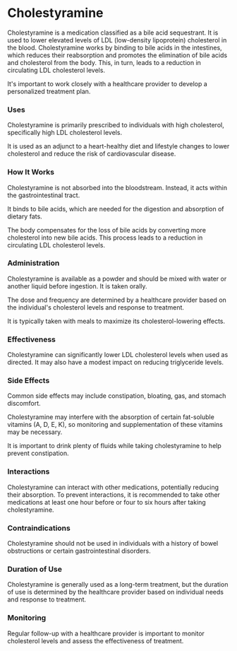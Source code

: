 # Cholestyramine

Cholestyramine is a medication classified as a bile acid sequestrant. It is used to lower elevated levels of LDL (low-density lipoprotein) cholesterol in the blood. Cholestyramine works by binding to bile acids in the intestines, which reduces their reabsorption and promotes the elimination of bile acids and cholesterol from the body. This, in turn, leads to a reduction in circulating LDL cholesterol levels.

It's important to work closely with a healthcare provider to develop a personalized treatment plan.

### Uses

Cholestyramine is primarily prescribed to individuals with high cholesterol, specifically high LDL cholesterol levels.

It is used as an adjunct to a heart-healthy diet and lifestyle changes to lower cholesterol and reduce the risk of cardiovascular disease.

### How It Works

Cholestyramine is not absorbed into the bloodstream. Instead, it acts within the gastrointestinal tract.

It binds to bile acids, which are needed for the digestion and absorption of dietary fats.

The body compensates for the loss of bile acids by converting more cholesterol into new bile acids. This process leads to a reduction in circulating LDL cholesterol levels.

### Administration

Cholestyramine is available as a powder and should be mixed with water or another liquid before ingestion. It is taken orally.

The dose and frequency are determined by a healthcare provider based on the individual's cholesterol levels and response to treatment.

It is typically taken with meals to maximize its cholesterol-lowering effects.

### Effectiveness

Cholestyramine can significantly lower LDL cholesterol levels when used as directed. It may also have a modest impact on reducing triglyceride levels.

### Side Effects

Common side effects may include constipation, bloating, gas, and stomach discomfort.

Cholestyramine may interfere with the absorption of certain fat-soluble vitamins (A, D, E, K), so monitoring and supplementation of these vitamins may be necessary.

It is important to drink plenty of fluids while taking cholestyramine to help prevent constipation.

### Interactions

Cholestyramine can interact with other medications, potentially reducing their absorption. To prevent interactions, it is recommended to take other medications at least one hour before or four to six hours after taking cholestyramine.

### Contraindications

Cholestyramine should not be used in individuals with a history of bowel obstructions or certain gastrointestinal disorders.

### Duration of Use

Cholestyramine is generally used as a long-term treatment, but the duration of use is determined by the healthcare provider based on individual needs and response to treatment.

### Monitoring

Regular follow-up with a healthcare provider is important to monitor cholesterol levels and assess the effectiveness of treatment.
